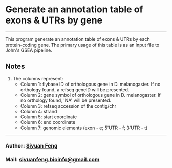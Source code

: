 # Generate an annotation table of exons & UTRs by gene

----

This program generate an annotation table of exons & UTRs by each protein-coding gene. The primary usage of this table is as an input file to John's GSEA pipeline.

## Notes
1. The columns represent: 
    * Column 1: flybase ID of orthologous gene in D. melanogaster. If no orthology found, a refseq geneID will be presented.
    * Column 2: gene symbol of orthologous gene in D. melanogaster. If no orthology found, 'NA' will be presented. 
    * Column 3: refseq accession of the contig/chr
    * Column 4: strand
    * Column 5: start coordinate
    * Column 6: end coordinate
    * Column 7: genomic elements (exon - e; 5'UTR - f; 3'UTR - t)

----
###  Author: [Siyuan Feng](https://scholar.google.com/citations?user=REHFXSsAAAAJ&hl)
###  Mail: siyuanfeng.bioinfo@gmail.com